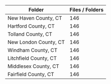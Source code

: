 | Folder                |   Files / Folders |
|-----------------------|-------------------|
| New Haven County, CT  |               146 |
| Hartford County, CT   |               146 |
| Tolland County, CT    |               146 |
| New London County, CT |               146 |
| Windham County, CT    |               146 |
| Litchfield County, CT |               146 |
| Middlesex County, CT  |               146 |
| Fairfield County, CT  |               146 |